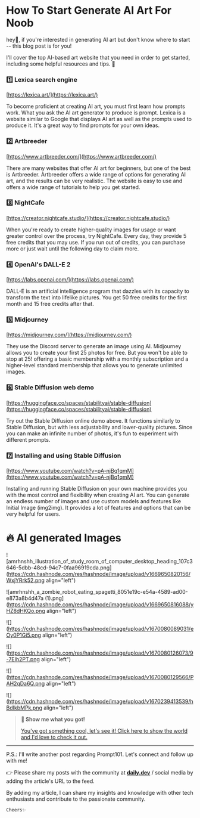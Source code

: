 # How To Start Generate AI Art For Noob

hey👀, if you're interested in generating AI art but don't know where to start -- this blog post is for you!

I'll cover the top AI-based art website that you need in order to get started, including some helpful resources and tips. 🙌

### 1️⃣ Lexica search engine

[https://lexica.art/](https://lexica.art/)

To become proficient at creating AI art, you must first learn how prompts work. What you ask the AI art generator to produce is prompt. Lexica is a website similar to Google that displays AI art as well as the prompts used to produce it. It's a great way to find prompts for your own ideas.

### 2️⃣ Artbreeder

[https://www.artbreeder.com/](https://www.artbreeder.com/)

There are many websites that offer AI art for beginners, but one of the best is Artbreeder. Artbreeder offers a wide range of options for generating AI art, and the results can be very realistic. The website is easy to use and offers a wide range of tutorials to help you get started.

### 3️⃣ NightCafe

[https://creator.nightcafe.studio/](https://creator.nightcafe.studio/)

When you're ready to create higher-quality images for usage or want greater control over the process, try NightCafe. Every day, they provide 5 free credits that you may use. If you run out of credits, you can purchase more or just wait until the following day to claim more.

### 4️⃣ OpenAI's DALL-E 2

[https://labs.openai.com/](https://labs.openai.com/)

DALL-E is an artificial intelligence program that dazzles with its capacity to transform the text into lifelike pictures. You get 50 free credits for the first month and 15 free credits after that.

### 5️⃣ Midjourney

[https://midjourney.com/](https://midjourney.com/)

They use the Discord server to generate an image using AI. Midjourney allows you to create your first 25 photos for free. But you won't be able to stop at 25! offering a basic membership with a monthly subscription and a higher-level standard membership that allows you to generate unlimited images.

### 6️⃣ Stable Diffusion web demo

[https://huggingface.co/spaces/stabilityai/stable-diffusion](https://huggingface.co/spaces/stabilityai/stable-diffusion)

Try out the Stable Diffusion online demo above. It functions similarly to Stable Diffusion, but with less adjustability and lower-quality pictures. Since you can make an infinite number of photos, it's fun to experiment with different prompts.

### 7️⃣ Installing and using Stable Diffusion

[https://www.youtube.com/watch?v=pA-njBq1qmM](https://www.youtube.com/watch?v=pA-njBq1qmM)

Installing and running Stable Diffusion on your own machine provides you with the most control and flexibility when creating AI art. You can generate an endless number of images and use custom models and features like Initial Image (img2img). It provides a lot of features and options that can be very helpful for users.

# 🔥 AI generated Images

![amrhnshh_illustration_of_study_room_of_computer_desktop_heading_107c3646-5dbb-48cd-94c7-0faa96919cda.png](https://cdn.hashnode.com/res/hashnode/image/upload/v1669650820156/WxjYRrk52.png align="left")

![amrhnshh_a_zombie_robot_eating_spagetti_8051e19c-e54a-4589-ad00-e873a8b4d47a (1).png](https://cdn.hashnode.com/res/hashnode/image/upload/v1669650816088/yHZ8dHKQo.png align="left")

![](https://cdn.hashnode.com/res/hashnode/image/upload/v1670080089031/eOy0P1Gi5.png align="left")

![](https://cdn.hashnode.com/res/hashnode/image/upload/v1670080126073/9-7EIh2PT.png align="left")

![](https://cdn.hashnode.com/res/hashnode/image/upload/v1670080129566/PAH2qDa6Q.png align="left")

![](https://cdn.hashnode.com/res/hashnode/image/upload/v1670239413539/hBdIkbMPk.png align="left")

> **👀 Show me what you got!**
> 
> [You've got something cool, let's see it! Click here to show the world and I'd love to check it out.](https://twitter.com/intent/tweet?text=Playing%20around%20w%2F%20ML%20%2B%20Stable%20Diffusion%21%20%E2%9C%A8%0A%0AHere%20are%20a%20few%20images%20I%20generated%20today%20via%20prompts%20I%20created.%0A%0AKudos%20to%20%40amrhnshh%20for%20the%20post!%21%0A%0A%3Ccopy%20paste%20your%204%20fav%20generated%20images%20here%3E%0A%0A%3Cif%20you%20feel%20like%20it%2C%20add%20another%20tweet%20with%20a%20link%20to%20the%20guide%21%3E)

* * *

P.S.: I'll write another post regarding Prompt101. Let's connect and follow up with me!

👉 Please share my posts with the community at [**daily.dev**](http://daily.dev) / social media by adding the article's URL to the feed.

By adding my article, I can share my insights and knowledge with other tech enthusiasts and contribute to the passionate community.

`Cheers✨`